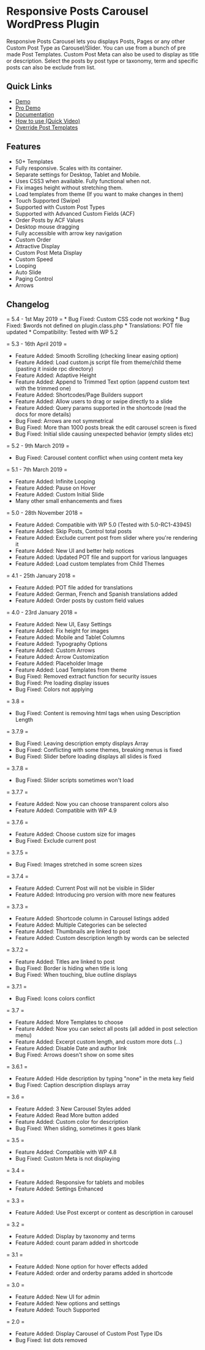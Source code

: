 # Responsive Posts Carousel WordPress Plugin
<p>Responsive Posts Carousel lets you displays Posts, Pages or any other Custom Post Type as Carousel/Slider. You can use from a bunch of pre made Post Templates. Custom Post Meta can also be used to display as title or description. Select the posts by post type or taxonomy, term and specific posts can also be exclude from list.</p>

<h2 id="item-description__quick-links">Quick Links</h2>
<ul>
	<li><a href="http://demos.webcodingplace.com/responsive-posts-carousel-wordpress-plugin/">Demo</a></li>
	<li><a href="http://demos.webcodingplace.com/responsive-posts-carousel-pro-wordpress-plugin/">Pro Demo</a></li>
	<li><a href="http://kb.webcodingplace.com/docs/responsive-posts-carousel/">Documentation</a></li>
	<li><a href="https://www.youtube.com/watch?v=qqsP6sytBZs">How to use (Quick Video)</a></li>
	<li><a href="https://webcodingplace.com/responsive-posts-carousel-override-post-templates/">Override Post Templates</a>
	</li>
</ul>
<h2 id="item-description__features">Features</h2>
<ul>
	<li>50+ Templates</li>
	<li>Fully responsive. Scales with its container.</li>
	<li>Separate settings for Desktop, Tablet and Mobile.</li>
	<li>Uses CSS3 when available. Fully functional when not.</li>
	<li>Fix images height without stretching them.</li>
	<li>Load templates from theme (If you want to make changes in them)</li>
	<li>Touch Supported (Swipe)</li>
	<li>Supported with Custom Post Types</li>
	<li>Supported with Advanced Custom Fields (ACF)</li>
	<li>Order Posts by ACF Values</li>
	<li>Desktop mouse dragging</li>
	<li>Fully accessible with arrow key navigation</li>
	<li>Custom Order</li>
	<li>Attractive Display</li>
	<li>Custom Post Meta Display</li>
	<li>Custom Speed</li>
	<li>Looping</li>
	<li>Auto Slide</li>
	<li>Paging Control</li>
	<li>Arrows</li>
</ul>
<h2 id="item-description__changelog">Changelog</h2>
= 5.4 - 1st May 2019 =
* Bug Fixed: Custom CSS code not working
* Bug Fixed: $words not defined on plugin.class.php
* Translations: POT file updated
* Compatibility: Tested with WP 5.2

= 5.3 - 16th April 2019 =
* Feature Added: Smooth Scrolling (checking linear easing option)
* Feature Added: Load custom.js script file from theme/child theme (pasting it inside rpc directory)
* Feature Added: Adaptive Height
* Feature Added: Append to Trimmed Text option (append custom text with the trimmed one)
* Feature Added: Shortcodes/Page Builders support
* Feature Added: Allow users to drag or swipe directly to a slide
* Feature Added: Query params supported in the shortcode (read the docs for more details)
* Bug Fixed: Arrows are not symmetrical
* Bug Fixed: More than 1000 posts break the edit carousel screen is fixed
* Bug Fixed: Initial slide causing unexpected behavior (empty slides etc)

= 5.2 - 9th March 2019 =
* Bug Fixed: Carousel content conflict when using content meta key

= 5.1 - 7th March 2019 =
* Feature Added: Infinite Looping
* Feature Added: Pause on Hover
* Feature Added: Custom Initial Slide
* Many other small enhancements and fixes

= 5.0 - 28th November 2018 =
* Feature Added: Compatible with WP 5.0 (Tested with 5.0-RC1-43945) 
* Feature Added: Skip Posts, Control total posts
* Feature Added: Exclude current post from slider where you're rendering it
* Feature Added: New UI and better help notices
* Feature Added: Updated POT file and support for various languages
* Feature Added: Load custom templates from Child Themes

= 4.1 - 25th January 2018 =
* Feature Added: POT file added for translations
* Feature Added: German, French and Spanish translations added
* Feature Added: Order posts by custom field values

= 4.0 - 23rd January 2018 =
* Feature Added: New UI, Easy Settings
* Feature Added: Fix height for images
* Feature Added: Mobile and Tablet Columns
* Feature Added: Typography Options
* Feature Added: Custom Arrows
* Feature Added: Arrow Customization
* Feature Added: Placeholder Image
* Feature Added: Load Templates from theme
* Bug Fixed: Removed extract function for security issues
* Bug Fixed: Pre loading display issues
* Bug Fixed: Colors not applying

= 3.8 =
* Bug Fixed: Content is removing html tags when using Description Length

= 3.7.9 =
* Bug Fixed: Leaving description empty displays Array
* Bug Fixed: Conflicting with some themes, breaking menus is fixed
* Bug Fixed: Slider before loading displays all slides is fixed

= 3.7.8 =
* Bug Fixed: Slider scripts sometimes won't load

= 3.7.7 =
* Feature Added: Now you can choose transparent colors also
* Feature Added: Compatible with WP 4.9

= 3.7.6 =
* Feature Added: Choose custom size for images
* Bug Fixed: Exclude current post

= 3.7.5 =
* Bug Fixed: Images stretched in some screen sizes

= 3.7.4 =
* Feature Added: Current Post will not be visible in Slider
* Feature Added: Introducing pro version with more new features

= 3.7.3 =
* Feature Added: Shortcode column in Carousel listings added
* Feature Added: Multiple Categories can be selected
* Feature Added: Thumbnails are linked to post
* Feature Added: Custom description length by words can be selected

= 3.7.2 =
* Feature Added: Titles are linked to post
* Bug Fixed: Border is hiding when title is long
* Bug Fixed: When touching, blue outline displays

= 3.7.1 =
* Bug Fixed: Icons colors conflict

= 3.7 =
* Feature Added: More Templates to choose
* Feature Added: Now you can select all posts (all added in post selection menu)
* Feature Added: Excerpt custom length, and custom more dots (...)
* Feature Added: Disable Date and author link
* Bug Fixed: Arrows doesn't show on some sites

= 3.6.1 =
* Feature Added: Hide description by typing "none" in the meta key field
* Bug Fixed: Caption description displays array

= 3.6 =
* Feature Added: 3 New Carousel Styles added
* Feature Added: Read More button added
* Feature Added: Custom color for description
* Bug Fixed: When sliding, sometimes it goes blank

= 3.5 =
* Feature Added: Compatible with WP 4.8
* Bug Fixed: Custom Meta is not displaying

= 3.4 =
* Feature Added: Responsive for tablets and mobiles
* Feature Added: Settings Enhanced

= 3.3 =
* Feature Added: Use Post excerpt or content as description in carousel

= 3.2 =
* Feature Added: Display by taxonomy and terms
* Feature Added: count param added in shortcode

= 3.1 =
* Feature Added: None option for hover effects added
* Feature Added: order and orderby params added in shortcode

= 3.0 =
* Feature Added: New UI for admin
* Feature Added: New options and settings
* Feature Added: Touch Supported

= 2.0 =
* Feature Added: Display Carousel of Custom Post Type IDs
* Bug Fixed: list dots removed